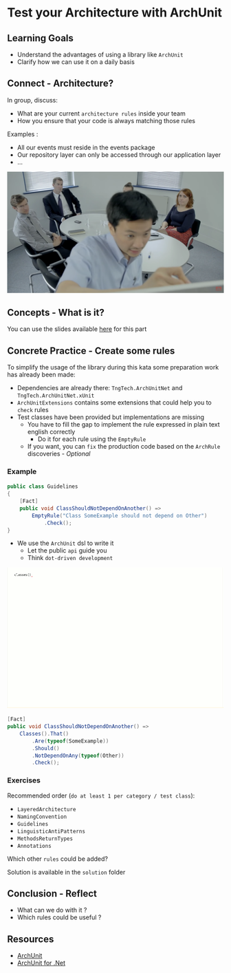 # Test your Architecture with ArchUnit

## Learning Goals

- Understand the advantages of using a library like `ArchUnit`
- Clarify how we can use it on a daily basis

## Connect - Architecture?

In group, discuss:

- What are your current `architecture rules` inside your team
- How you ensure that your code is always matching those rules

Examples :

- All our events must reside in the events package
- Our repository layer can only be accessed through our application layer
- …

[![Im an expert](img/expert.webp)](https://youtu.be/BKorP55Aqvg)

## Concepts - What is it?

You can use the slides available [here](https://speakerdeck.com/thirion/test-your-architecture-with-archunit) for this
part

## Concrete Practice - Create some rules

To simplify the usage of the library during this kata some preparation work has already been made:

- Dependencies are already there: `TngTech.ArchUnitNet` and `TngTech.ArchUnitNet.xUnit`
- `ArchUnitExtensions` contains some extensions that could help you to `check` rules
- Test classes have been provided but implementations are missing
    - You have to fill the gap to implement the rule expressed in plain text english correctly
        - Do it for each rule using the `EmptyRule`
    - If you want, you can `fix` the production code based on the `ArchRule` discoveries - *Optional*

### Example

```c#
public class Guidelines
{
    [Fact]
    public void ClassShouldNotDependOnAnother() =>
        EmptyRule("Class SomeExample should not depend on Other")
            .Check();
}
```

- We use the `ArchUnit` dsl to write it
    - Let the public `api` guide you
    - Think `dot-driven development`

![Dot-driven development in ArchUnit](img/dot-driven-development.gif)

```c#
[Fact]
public void ClassShouldNotDependOnAnother() =>
    Classes().That()
        .Are(typeof(SomeExample))
        .Should()
        .NotDependOnAny(typeof(Other))
        .Check();
```

### Exercises

Recommended order (`do at least 1 per category / test class`):

- `LayeredArchitecture`
- `NamingConvention`
- `Guidelines`
- `LinguisticAntiPatterns`
- `MethodsReturnTypes`
- `Annotations`

Which other `rules` could be added?

Solution is available in the `solution` folder

## Conclusion - Reflect

- What can we do with it ?
- Which rules could be useful ?

## Resources

- [ArchUnit](https://www.archunit.org/)
- [ArchUnit for .Net](https://archunitnet.readthedocs.io/en/latest/)